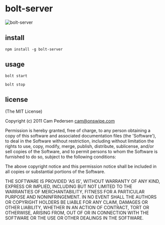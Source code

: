 # bolt-server

![bolt-server](http://f.cl.ly/items/3V211X3u2O1S3V1y211W/Screen%20Shot%202011-09-25%20at%201.50.51%20AM.png)

## install

    npm install -g bolt-server

## usage

    bolt start

    bolt stop

## license

(The MIT License)

Copyright (c) 2011 Cam Pedersen <cam@onswipe.com>

Permission is hereby granted, free of charge, to any person obtaining a copy of this software and associated documentation files (the 'Software'), to deal in the Software without restriction, including without limitation the rights to use, copy, modify, merge, publish, distribute, sublicense, and/or sell copies of the Software, and to permit persons to whom the Software is furnished to do so, subject to the following conditions:

The above copyright notice and this permission notice shall be included in all copies or substantial portions of the Software.

THE SOFTWARE IS PROVIDED 'AS IS', WITHOUT WARRANTY OF ANY KIND, EXPRESS OR IMPLIED, INCLUDING BUT NOT LIMITED TO THE WARRANTIES OF MERCHANTABILITY, FITNESS FOR A PARTICULAR PURPOSE AND NONINFRINGEMENT. IN NO EVENT SHALL THE AUTHORS OR COPYRIGHT HOLDERS BE LIABLE FOR ANY CLAIM, DAMAGES OR OTHER LIABILITY, WHETHER IN AN ACTION OF CONTRACT, TORT OR OTHERWISE, ARISING FROM, OUT OF OR IN CONNECTION WITH THE SOFTWARE OR THE USE OR OTHER DEALINGS IN THE SOFTWARE.

